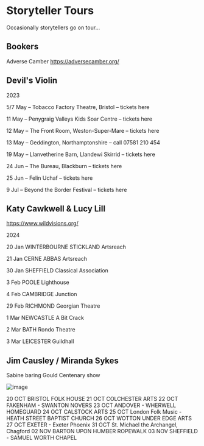 # Storyteller Tours

Occasionally storytellers go on tour...

## Bookers

Adverse Camber
https://adversecamber.org/

## Devil's Violin

2023

5/7 May – Tobacco Factory Theatre, Bristol – tickets here

11 May – Penygraig Valleys Kids Soar Centre – tickets here

12 May – The Front Room, Weston-Super-Mare – tickets here

13 May – Geddington, Northamptonshire – call 07581 210 454

19 May – Llanvetherine Barn, Llandewi Skirrid – tickets here

24 Jun – The Bureau, Blackburn – tickets here

25 Jun – Felin Uchaf – tickets here

9 Jul – Beyond the Border Festival – tickets here



## ​Katy Cawkwell & Lucy Lill

https://www.wildvisions.org/

2024

​20 Jan WINTERBOURNE STICKLAND Artsreach

21 Jan CERNE ABBAS Artsreach

30 Jan SHEFFIELD Classical Association

3 Feb POOLE Lighthouse

4 Feb CAMBRIDGE Junction

29 Feb RICHMOND Georgian Theatre

1 Mar NEWCASTLE A Bit Crack

2 Mar BATH Rondo Theatre

3 Mar LEICESTER Guildhall

## Jim Causley / Miranda Sykes 

Sabine baring Gould Centenary show

![image](https://github.com/user-attachments/assets/16d77683-2a9c-4caf-b37f-76fbb8a763dd)

20 OCT BRISTOL FOLK HOUSE
21 OCT COLCHESTER ARTS
22 OCT FAKENHAM - SWANTON NOVERS 
23 OCT ANDOVER - WHERWELL HOMEGUARD
24 OCT CALSTOCK ARTS
25 OCT London Folk Music - HEATH STREET BAPTIST CHURCH
26 OCT WOTTON UNDER EDGE ARTS
27 OCT EXETER - Exeter Phoenix
31 OCT St. Michael the Archangel, Chagford
02 NOV BARTON UPON HUMBER ROPEWALK
03 NOV SHEFFIELD - SAMUEL WORTH CHAPEL
